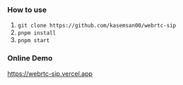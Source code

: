 <h3>
How to use
</h3>

1. `git clone https://github.com/kasemsan00/webrtc-sip`
2. `pnpm install`
3. `pnpm start`

<h3>
Online Demo
</h3>

https://webrtc-sip.vercel.app
